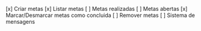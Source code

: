[x] Criar metas
[x] Listar metas
    [ ] Metas realizadas
    [ ] Metas abertas
[x] Marcar/Desmarcar metas como concluida
[ ] Remover metas
[ ] Sistema de mensagens
